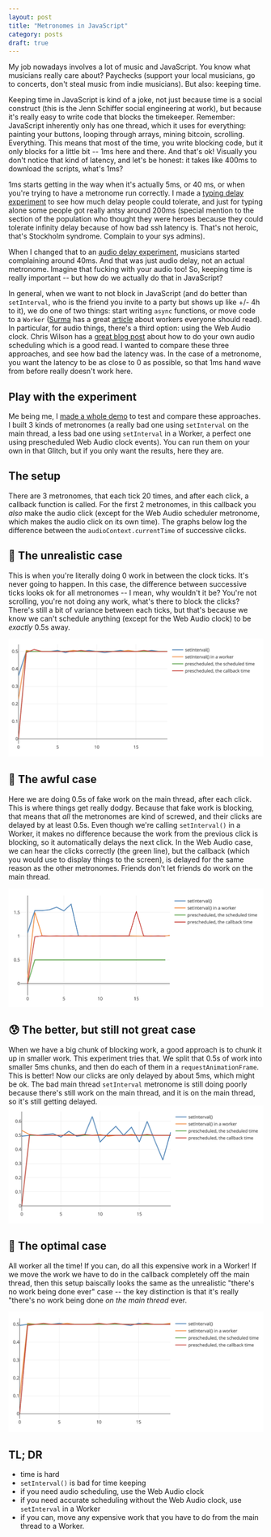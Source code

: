 ```yaml
---
layout: post
title: "Metronomes in JavaScript"
category: posts
draft: true
---
```


<style>
  img.plot { max-height: 400px !important; }
</style>

My job nowadays involves a lot of music and JavaScript. You know what musicians really
care about? Paychecks (support your local musicians, go to concerts, don't steal music
from indie musicians). But also: keeping time.

Keeping time in JavaScript is kind of a joke, not just because time is a
social construct (this is the Jenn Schiffer social engineering at work), but because it's really easy to write
code that blocks the timekeeper. Remember: JavaScript
inherently only has one thread, which it uses for everything: painting your buttons,
looping through arrays, mining bitcoin, scrolling. Everything.
This means that most of the time, you
write blocking code, but it only blocks for a little bit -- 1ms here and there. And that's ok!
Visually you don't notice that kind of latency, and let's be honest: it takes like 400ms to download the scripts, what's 1ms?

1ms starts getting in the way when it's actually 5ms, or 40 ms, or when you're
trying to have a metronome run correctly. I made a [typing delay experiment](https://input-delay.glitch.me) to see how much delay people could tolerate, and just
for typing alone some people got really antsy around 200ms (special mention
to the section of the population who thought they were heroes because they could
tolerate infinity delay because of how bad ssh latency is. That's not heroic,
that's Stockholm syndrome. Complain to your sys admins).

When I changed that to an [audio delay experiment](https://audio-delay.glitch.me]),
musicians started complaining around 40ms. And that was just audio delay, not
an actual metronome. Imagine that fucking with your audio too! So, keeping time is really important -- but how do we actually do that in JavaScript?

In general, when we want to not block in JavaScript (and do better than
`setInterval`, who is the friend you invite to a party but
shows up like +/- 4h to it), we do one of two things:
start writing `async` functions, or move code to a `Worker` ([Surma](https://twitter.com/dassurma)
has a great [article](https://dassur.ma/things/when-workers/) about workers everyone
should read). In
particular, for audio things, there's a third option: using the Web Audio clock.
Chris Wilson has a [great blog post](https://www.html5rocks.com/en/tutorials/audio/scheduling/)
about how to do your own audio scheduling which is a good read. I wanted to
compare these three approaches, and see how bad the latency was. In the case of a metronome,
you want the latency to be as close to 0 as possible, so that 1ms hand wave
from before really doesn't work here.

## Play with the experiment
Me being me, I [made a whole demo](https://metronomes.glitch.me/) to
test and compare these approaches. I built
3 kinds of metronomes (a really bad one using `setInterval` on the main thread, a less bad one
using `setInterval` in a Worker, a perfect one using prescheduled Web Audio clock
events). You can run them on your own in that Glitch, but if you only want
the results, here they are.

## The setup
There are 3 metronomes, that each tick 20 times, and after each click, a callback
function is called. For the first 2 metronomes, in this callback you _also_
make the audio click (except for the Web Audio scheduler metronome, which makes the audio
click on its own time). The graphs below log the difference between the `audioContext.currentTime`
of successive clicks.

## 🤔 The unrealistic case
This is when you're literally doing 0 work in between the clock ticks. It's never
going to happen. In this case, the difference between successive ticks looks
ok for all metronomes -- I mean, why wouldn't it be? You're not scrolling, you're
not doing any work, what's there to block the clicks? There's still a bit of variance between
each ticks, but that's because we know we can't schedule anything (except for the Web Audio
clock) to be _exactly_ 0.5s away.

<img class="plot" alt="" src="/images/metronomes/1.png">

## 🤢 The awful case
Here we are doing 0.5s of fake work on the main thread, after each click. This
is where things get really dodgy. Because that fake work is blocking, that means that _all_
the metronomes are kind of screwed, and their clicks are delayed by at least 0.5s.
Even though we're calling `setInterval()` in a Worker, it makes no difference because the work from the previous click is blocking, so it automatically delays the next click.
In the Web Audio case, we can hear the clicks correctly (the green line), but the callback (which you would use to display things to the screen), is delayed for the same reason
as the other metronomes. Friends don't let friends do work on the main thread.

<img class="plot" alt="" src="/images/metronomes/2.png">

## 😰 The better, but still not great case
When we have a big chunk of blocking work, a good approach is to chunk it up in
smaller work. This experiment tries that. We split that 0.5s of work into smaller
5ms chunks, and then do each of them in a `requestAnimationFrame`. This is better!
Now our clicks are only delayed by about 5ms, which might be ok. The bad main
thread `setInterval` metronome is still doing poorly because there's still
work on the main thread, and it is on the main thread, so it's still getting delayed.
<img class="plot" alt="" src="/images/metronomes/3.png">

## 🤩 The optimal case
All worker all the time! If you can, do all this expensive work in a Worker!
If we move the work we have to do in the callback completely off the main thread,
then this setup baiscally looks the same as the unrealistic "there's no work being done ever"
case -- the key distinction is that it's really "there's no work being done _on the main thread_ ever.

<img class="plot" alt="" src="/images/metronomes/4.png">

## TL; DR

- time is hard
- `setInterval()` is bad for time keeping
- if you need audio scheduling, use the Web Audio clock
- if you need accurate scheduling without the Web Audio clock, use `setInterval`
in a Worker
- if you can, move any expensive work that you have to do from the main thread
to a Worker.

